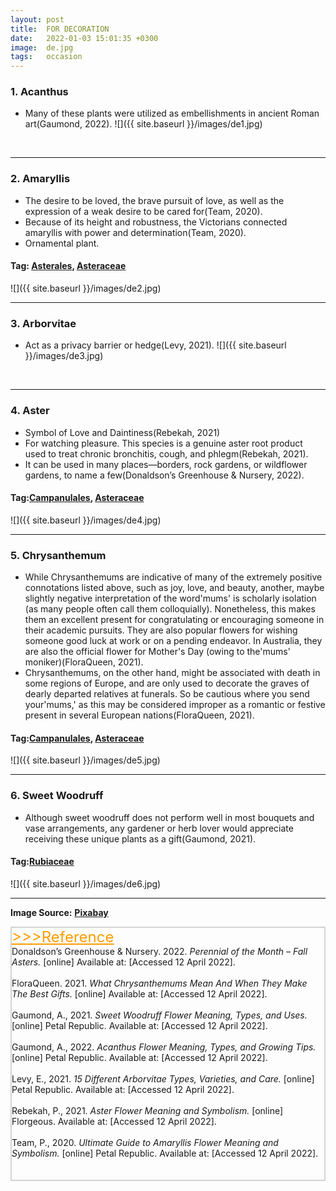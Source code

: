 ```yaml
---
layout: post
title:  FOR DECORATION
date:   2022-01-03 15:01:35 +0300
image:  de.jpg
tags:   occasion
---
```

### 1. Acanthus
* Many of these plants were utilized as embellishments in ancient Roman art(Gaumond, 2022).
![]({{ site.baseurl }}/images/de1.jpg)
<br>

***

### 2. Amaryllis
* The desire to be loved, the brave pursuit of love, as well as the expression of a weak desire to be cared for(Team, 2020).
* Because of its height and robustness, the Victorians connected amaryllis with power and determination(Team, 2020).
* Ornamental plant.

#### Tag: [Asterales](/asterales), [Asteraceae](/asteraceae)
![]({{ site.baseurl }}/images/de2.jpg)
<br>

***

### 3. Arborvitae
* Act as a privacy barrier or hedge(Levy, 2021).
![]({{ site.baseurl }}/images/de3.jpg)
<br>

***

### 4. Aster
* Symbol of Love and Daintiness(Rebekah, 2021)  
* For watching pleasure. This species is a genuine aster root product used to treat chronic bronchitis, cough, and phlegm(Rebekah, 2021).
* It can be used in many places—borders, rock gardens, or wildflower gardens, to name a few(Donaldson’s Greenhouse & Nursery, 2022).

#### Tag:[Campanulales](/campanulales), [Asteraceae](/asteraceae)
![]({{ site.baseurl }}/images/de4.jpg)
<br>

***

### 5. Chrysanthemum
* While Chrysanthemums are indicative of many of the extremely positive connotations listed above, such as joy, love, and beauty, another, maybe slightly negative interpretation of the word'mums' is scholarly isolation (as many people often call them colloquially). Nonetheless, this makes them an excellent present for congratulating or encouraging someone in their academic pursuits. They are also popular flowers for wishing someone good luck at work or on a pending endeavor. In Australia, they are also the official flower for Mother's Day (owing to the'mums' moniker)(FloraQueen, 2021).
* Chrysanthemums, on the other hand, might be associated with death in some regions of Europe, and are only used to decorate the graves of dearly departed relatives at funerals. So be cautious where you send your'mums,' as this may be considered improper as a romantic or festive present in several European nations(FloraQueen, 2021).

#### Tag:[Campanulales](/campanulales), [Asteraceae](/asteraceae)

![]({{ site.baseurl }}/images/de5.jpg)
<br>

***

### 6. Sweet Woodruff
* Although sweet woodruff does not perform well in most bouquets and vase arrangements, any gardener or herb lover would appreciate receiving these unique plants as a gift(Gaumond, 2021).

#### Tag:[Rubiaceae](/rubiaceae)

![]({{ site.baseurl }}/images/de6.jpg)
<br>

***


__Image Source:__ <a href="https://pixabay.com/">__Pixabay__</a>

<html lang="en">
 
<head>
    <meta charset="UTF-8">
    <title>Title</title>
</head>
 
<body>
    <div style="border: 2px solid lightgray;">
    <a href="javascript:;" id="btn" style="font-size: 24px; font-style: bold; color:rgb(255, 157, 0);">
        >>>Reference</a>
    <span id="content">
        <br>
        Donaldson’s Greenhouse & Nursery. 2022. <i>Perennial of the Month – Fall Asters.</i> [online] Available at: <https://donaldsongreenhouse.com/perennial-of-the-month-fall-asters/> [Accessed 12 April 2022].<br><br>
        FloraQueen. 2021. <i>What Chrysanthemums Mean And When They Make The Best Gifts.</i> [online] Available at: <https://www.floraqueen.com/blog/chrysanthemums-mean-make-best-gifts> [Accessed 12 April 2022].<br><br>
        Gaumond, A., 2021. <i>Sweet Woodruff Flower Meaning, Types, and Uses.</i> [online] Petal Republic. Available at: <https://www.petalrepublic.com/sweet-woodruff-flowers/> [Accessed 12 April 2022].<br><br>
        Gaumond, A., 2022. <i>Acanthus Flower Meaning, Types, and Growing Tips.</i> [online] Petal Republic. Available at: <https://www.petalrepublic.com/acanthus-flower/> [Accessed 12 April 2022].<br><br>
        Levy, E., 2021. <i>15 Different Arborvitae Types, Varieties, and Care.</i> [online] Petal Republic. Available at: <https://www.plantsnap.com/plantblog/arborvitae-types/> [Accessed 12 April 2022].<br><br>
        Rebekah, P., 2021. <i>Aster Flower Meaning and Symbolism.</i> [online] Florgeous. Available at: <https://florgeous.com/aster-flower-meaning/> [Accessed 12 April 2022].<br><br>
        Team, P., 2020. <i>Ultimate Guide to Amaryllis Flower Meaning and Symbolism.</i> [online] Petal Republic. Available at: <https://www.petalrepublic.com/amaryllis-flower-meaning/> [Accessed 12 April 2022].<br><br>
        <br>
    </span>
    </div>
    <script type="text/javascript">
        //获取button按钮
        var btn = document.getElementById('btn');
        //获取p
        var content = document.getElementById('content');
        //获取p中的内容
        var str = content.innerHTML;
        //定义一个变量，表示当前的状态（收缩、展开）
        var onOff = true; // true表示展开
        btn.onclick = function() {
            if (onOff) {
                content.innerHTML = str.substr(0, 0);
            } else {
                //说明当前状态是收缩的，需要展开
                content.innerHTML = str
            }
            onOff = !onOff; //每点击一次，改变一次展开、收缩状态
            return false; //阻止a标签的默认事件
        }
    </script>

</body>
 
</html>